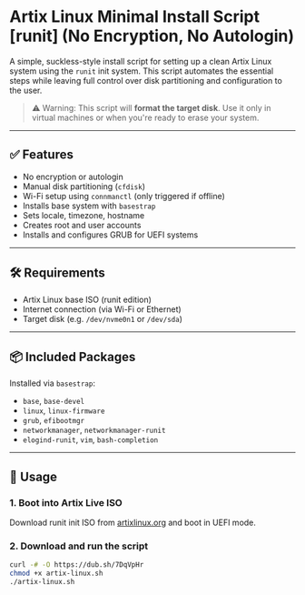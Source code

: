 # Artix Linux Minimal Install Script [runit] (No Encryption, No Autologin)

A simple, suckless-style install script for setting up a clean Artix Linux system using the `runit` init system. This script automates the essential steps while leaving full control over disk partitioning and configuration to the user.

> ⚠️ Warning: This script will **format the target disk**. Use it only in virtual machines or when you're ready to erase your system.

---

## ✅ Features

- No encryption or autologin
- Manual disk partitioning (`cfdisk`)
- Wi-Fi setup using `connmanctl` (only triggered if offline)
- Installs base system with `basestrap`
- Sets locale, timezone, hostname
- Creates root and user accounts
- Installs and configures GRUB for UEFI systems

---

## 🛠 Requirements

- Artix Linux base ISO (runit edition)
- Internet connection (via Wi-Fi or Ethernet)
- Target disk (e.g. `/dev/nvme0n1` or `/dev/sda`)

---

## 📦 Included Packages

Installed via `basestrap`:
- `base`, `base-devel`
- `linux`, `linux-firmware`
- `grub`, `efibootmgr`
- `networkmanager`, `networkmanager-runit`
- `elogind-runit`, `vim`, `bash-completion`

---

## 🚀 Usage

### 1. Boot into Artix Live ISO

Download runit init ISO from <a href="https://artixlinux.org/download.php" target="_blank">artixlinux.org</a> and boot in UEFI mode.

### 2. Download and run the script

```bash
curl -# -O https://dub.sh/7DqVpHr
chmod +x artix-linux.sh
./artix-linux.sh
